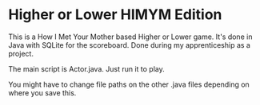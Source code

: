 # Higher or Lower HIMYM Edition

This is a How I Met Your Mother based Higher or Lower game. It's done in Java with SQLite for the scoreboard. Done during my apprenticeship as a project.

The main script is Actor.java. Just run it to play.

You might have to change file paths on the other .java files depending on where you save this.
